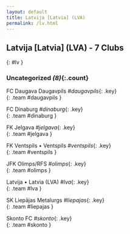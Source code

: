```yaml
---
layout: default
title: Latvija [Latvia] (LVA)
permalink: /lv.html
---
```



## Latvija [Latvia] (LVA) - 7 Clubs
{: #lv }









### Uncategorized _(8)_{:.count}


FC Daugava Daugavpils   _#daugavpils_{: .key} <br>
{: .team #daugavpils }

FC Dinaburg   _#dinaburg_{: .key} <br>
{: .team #dinaburg }

FK Jelgava   _#jelgava_{: .key} <br>
{: .team #jelgava }

FK Ventspils • Ventspils   _#ventspils_{: .key} <br>
{: .team #ventspils }

JFK Olimps/RFS   _#olimps_{: .key} <br>
{: .team #olimps }

Latvija • Latvia  (LVA)  _#lva_{: .key} <br>
{: .team #lva }

SK Liepājas Metalurgs   _#liepajas_{: .key} <br>
{: .team #liepajas }

Skonto FC   _#skonto_{: .key} <br>
{: .team #skonto }


 
